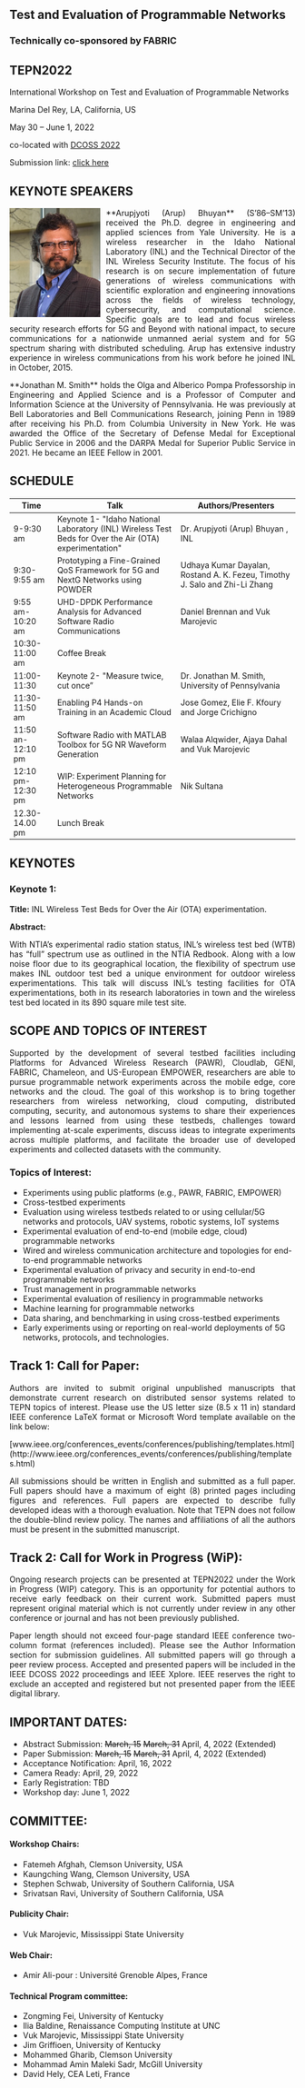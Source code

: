 ## Test and Evaluation of Programmable Networks
### Technically co-sponsored by FABRIC
## TEPN2022


International Workshop on
Test and Evaluation of Programmable Networks

Marina Del Rey, LA, California, US

May 30 – June 1, 2022

co-located with [DCOSS 2022](https://dcoss.org)

Submission link: [click here](https://easychair.org/conferences/?conf=tepn2022)

## KEYNOTE SPEAKERS
<img align="left" width="160" src="arupjyoti.jpg" style="margin-right: 10px;" >
<p align="justify">
**Arupjyoti (Arup) Bhuyan** (S’86–SM’13) received
the Ph.D. degree in engineering and applied sciences
from Yale University. He is a wireless researcher in the Idaho National Laboratory (INL) and the Technical Director of the INL Wireless Security Institute. The focus of his research is on secure implementation of future generations of wireless communications with scientific exploration and engineering innovations across the fields of wireless technology, cybersecurity, and computational science. Specific goals are to lead and focus wireless security research efforts for 5G and Beyond with national impact, to secure communications for a nationwide unmanned aerial system and for 5G spectrum sharing with distributed scheduling. Arup has extensive industry experience in wireless communications from his work before he joined INL in October, 2015. 
</p>



<p align="justify">
**Jonathan M. Smith** holds the Olga and Alberico Pompa Professorship in Engineering and Applied Science and is a Professor of Computer and Information Science at the University of Pennsylvania. He was previously at Bell Laboratories and Bell Communications Research, joining Penn in 1989 after receiving his Ph.D. from Columbia University in New York. He was awarded the Office of the Secretary of Defense Medal for Exceptional Public Service in 2006 and the DARPA Medal for Superior Public Service in 2021. He became an IEEE Fellow in 2001.
</p>

## SCHEDULE

| Time                | Talk                                                                                                        | Authors/Presenters                                                            |
|---------------------|-------------------------------------------------------------------------------------------------------------|-------------------------------------------------------------------------------|
| 9-9:30 am           | Keynote 1-    "Idaho National Laboratory (INL) Wireless Test Beds for Over the   Air (OTA) experimentation" | Dr. Arupjyoti (Arup)   Bhuyan , INL                                           |
| 9:30-9:55 am        | Prototyping a   Fine-Grained QoS Framework for 5G and NextG Networks using POWDER                           | Udhaya Kumar Dayalan,   Rostand A. K. Fezeu, Timothy J. Salo and Zhi-Li Zhang |
| 9:55 am-10:20   am  | UHD-DPDK Performance   Analysis for Advanced Software Radio Communications                                  | Daniel Brennan and   Vuk Marojevic                                            |
| 10:30-11:00 am      | Coffee Break                                                                                                |                                                                               |
| 11:00-11:30         | Keynote 2-   "Measure twice, cut once”                                                                      | Dr. Jonathan M.   Smith, University of Pennsylvania                           |
| 11:30-11:50 am      | Enabling P4 Hands-on   Training in an Academic Cloud                                                        | Jose Gomez, Elie F.   Kfoury and Jorge Crichigno                              |
| 11:50 an-12:10   pm | Software Radio with   MATLAB Toolbox for 5G NR Waveform Generation                                          | Walaa Alqwider, Ajaya   Dahal and Vuk Marojevic                               |
| 12:10 pm-12:30   pm | WIP: Experiment   Planning for Heterogeneous Programmable Networks                                          | Nik Sultana                                                                   |
| 12.30-14.00   pm    | Lunch Break                                                                                                 |                                                                               |


## KEYNOTES

### Keynote 1:
**Title:** INL Wireless Test Beds for Over the Air (OTA) experimentation.

**Abstract:**
<p align="justify">  With NTIA’s experimental radio station status, INL’s wireless test bed (WTB) has “full” spectrum use as outlined in the NTIA Redbook. Along with a low noise floor due to its geographical location, the flexibility of spectrum use makes INL outdoor test bed a unique environment for outdoor wireless experimentations. This talk will discuss INL’s testing facilities for OTA experimentations, both in its research laboratories in town and the wireless test bed located in its 890 square mile test site.
</p>


## SCOPE AND  TOPICS  OF  INTEREST

<p align="justify">
Supported by the development of several testbed facilities including Platforms for Advanced Wireless Research (PAWR), Cloudlab, GENI, FABRIC, Chameleon, and US-European EMPOWER, researchers are able to pursue programmable network experiments across the mobile edge, core networks and the cloud.  The goal of this workshop is to bring together researchers from wireless networking, cloud computing, distributed computing, security, and autonomous systems to share their experiences and lessons learned from using these testbeds, challenges toward implementing at-scale experiments, discuss ideas to integrate experiments across multiple platforms, and facilitate the broader use of developed experiments and collected datasets with the community. 
</p>

### Topics of Interest:

  - Experiments using public platforms (e.g., PAWR, FABRIC, EMPOWER)
  - Cross-testbed experiments 
  - Evaluation using wireless testbeds related to or using cellular/5G networks and protocols, UAV systems, robotic systems, IoT systems
  - Experimental evaluation of end-to-end (mobile edge, cloud) programmable networks
  - Wired and wireless communication architecture and topologies for end-to-end programmable networks
  - Experimental evaluation of privacy and security in end-to-end programmable networks
  - Trust management in programmable networks
  - Experimental evaluation of resiliency in programmable networks
  - Machine learning for programmable networks
  - Data sharing, and benchmarking in using cross-testbed experiments
  - Early experiments using or reporting on real-world deployments of 5G networks, protocols, and technologies.


## Track 1: Call for Paper:

<p align="justify">
Authors are invited to submit original unpublished manuscripts that demonstrate current research on distributed sensor systems related to TEPN topics of interest. Please use the US letter size (8.5 x 11 in) standard IEEE conference LaTeX format or Microsoft Word template available on the link below:
</p>
[www.ieee.org/conferences_events/conferences/publishing/templates.html](http://www.ieee.org/conferences_events/conferences/publishing/templates.html)

<p align="justify">
All submissions should be written in English and submitted as a full paper. Full papers should have a maximum of eight (8) printed pages including figures and references. Full papers are expected to describe fully developed ideas with a thorough evaluation. Note that TEPN does not follow the double-blind review policy. The names and affiliations of all the authors must be present in the submitted manuscript.
</p>

## Track 2: Call for Work in Progress (WiP):

<p align="justify">
Ongoing research projects can be presented at TEPN2022 under the Work in Progress (WIP) category. This is an opportunity for potential authors to receive early feedback on their current work. Submitted papers must represent original material which is not currently under review in any other conference or journal and has not been previously published. 
</p>
<p align="justify">
Paper length should not exceed four-page standard IEEE conference two-column format (references included). Please see the Author Information section for submission guidelines. All submitted papers will go through a peer review process. Accepted and presented papers will be included in the IEEE DCOSS 2022 proceedings and IEEE Xplore. IEEE reserves the right to exclude an accepted and registered but not presented paper from the IEEE digital library.
</p>


## IMPORTANT DATES:
  - Abstract Submission: ~~March, 15~~ ~~March, 31~~ April, 4, 2022 (Extended)
  - Paper Submission: ~~March, 15~~ ~~March, 31~~ April, 4, 2022 (Extended)
  - Acceptance Notification: April, 16, 2022
  - Camera Ready: April, 29, 2022
  - Early Registration: TBD
  - Workshop day: June 1, 2022
## COMMITTEE:
 
#### Workshop Chairs:
 
  - Fatemeh Afghah, Clemson University, USA
  - Kaungching Wang, Clemson University, USA
  - Stephen Schwab, University of Southern California, USA
  - Srivatsan Ravi, University of Southern California, USA


#### Publicity Chair:

  - Vuk Marojevic, Mississippi State University
 
#### Web Chair:

  - Amir Ali-pour : Université Grenoble Alpes, France
 
#### Technical Program committee:
  
  - Zongming Fei, University of Kentucky
  - Ilia Baldine, Renaissance Computing Institute at UNC
  - Vuk Marojevic, Mississippi State University
  - Jim Griffioen, University of Kentucky
  - Mohammed Gharib, Clemson University
  - Mohammad Amin Maleki Sadr, McGill University
  - David Hely, CEA Leti, France

